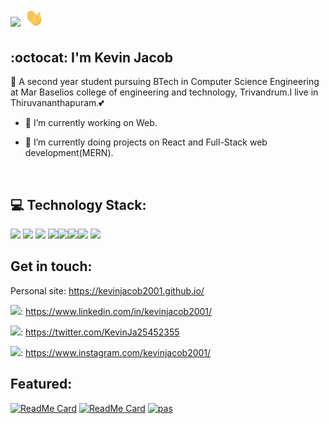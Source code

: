 # <img src="https://img.icons8.com/doodle/100/000000/hello--v1.png"/> <img src="https://raw.githubusercontent.com/ABSphreak/ABSphreak/master/gifs/Hi.gif" width="30px">
## :octocat: I'm Kevin Jacob



🙌 A second year student pursuing BTech in Computer Science Engineering at Mar Baselios college of engineering and technology, Trivandrum.I live in       Thiruvananthapuram.💕

- 🔭 I’m currently working on Web.

- 🌱 I’m currently doing projects on React and Full-Stack web development(MERN).
</br>

## :computer: Technology Stack:

  <img src="https://img.icons8.com/color/48/000000/html-5.png"/> <img src="https://img.icons8.com/color/48/000000/css3.png"/> <img src="https://img.icons8.com/dusk/64/000000/javascript.png"/> <img src="https://img.icons8.com/color/48/000000/bootstrap.png"/><img src="https://img.icons8.com/officel/54/000000/react.png"/><img src="https://img.icons8.com/color/58/000000/nodejs.png"/><img src="https://avatars1.githubusercontent.com/u/5658226?s=65&v=4"/>
<img src="https://img.icons8.com/color/48/000000/mongodb.png"/>

## Get in touch:

 Personal site: https://kevinjacob2001.github.io/

<img src="https://img.icons8.com/fluent/35/000000/linkedin-2.png"/>: https://www.linkedin.com/in/kevinjacob2001/

<img src="https://img.icons8.com/fluent/35/000000/twitter.png"/>: https://twitter.com/KevinJa25452355

<img src="https://img.icons8.com/fluent/35/000000/instagram-new.png"/>: https://www.instagram.com/kevinjacob2001/

## Featured:
[![ReadMe Card](https://github-readme-stats.vercel.app/api/pin/?username=kevinjacob2001&repo=CRUD_REST-API&theme=shades-of-purple)](https://github.com/kevinjacob2001/CRUD_REST-API) 
[![ReadMe Card](https://github-readme-stats.vercel.app/api/pin/?username=kevinjacob2001&repo=CovidTrackerApp&theme=shades-of-purple)](https://github.com/kevinjacob2001/CovidTrackerApp) 
[![pas](https://img.shields.io/static/v1?&message=ProgressiveApp.Store&color=74b9ff&style=flat&label=Follow%20Weather%20App%20by%20KevinJacob%20at)](https://progressiveapp.store/pwa/Weather-App-by-KevinJacob)

